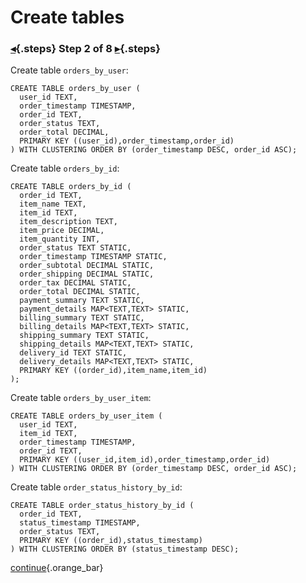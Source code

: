<div class="top">

# Create tables
### [◂](command:katapod.loadPage?step1){.steps} Step 2 of 8 [▸](command:katapod.loadPage?step3){.steps}
</div>

Create table `orders_by_user`:
```
CREATE TABLE orders_by_user (
  user_id TEXT,
  order_timestamp TIMESTAMP,
  order_id TEXT,
  order_status TEXT,
  order_total DECIMAL,
  PRIMARY KEY ((user_id),order_timestamp,order_id)
) WITH CLUSTERING ORDER BY (order_timestamp DESC, order_id ASC);
```

Create table `orders_by_id`:
```
CREATE TABLE orders_by_id (
  order_id TEXT,
  item_name TEXT,
  item_id TEXT,
  item_description TEXT,
  item_price DECIMAL,
  item_quantity INT,
  order_status TEXT STATIC,
  order_timestamp TIMESTAMP STATIC,
  order_subtotal DECIMAL STATIC,
  order_shipping DECIMAL STATIC,
  order_tax DECIMAL STATIC,
  order_total DECIMAL STATIC,
  payment_summary TEXT STATIC,
  payment_details MAP<TEXT,TEXT> STATIC,
  billing_summary TEXT STATIC,
  billing_details MAP<TEXT,TEXT> STATIC,
  shipping_summary TEXT STATIC,
  shipping_details MAP<TEXT,TEXT> STATIC,
  delivery_id TEXT STATIC,
  delivery_details MAP<TEXT,TEXT> STATIC,
  PRIMARY KEY ((order_id),item_name,item_id)
);
```

Create table `orders_by_user_item`:
```
CREATE TABLE orders_by_user_item (
  user_id TEXT,
  item_id TEXT,
  order_timestamp TIMESTAMP,
  order_id TEXT,
  PRIMARY KEY ((user_id,item_id),order_timestamp,order_id)
) WITH CLUSTERING ORDER BY (order_timestamp DESC, order_id ASC);
```

Create table `order_status_history_by_id`:
```
CREATE TABLE order_status_history_by_id (
  order_id TEXT,
  status_timestamp TIMESTAMP,
  order_status TEXT,
  PRIMARY KEY ((order_id),status_timestamp)
) WITH CLUSTERING ORDER BY (status_timestamp DESC);
```

[continue](command:katapod.loadPage?step3){.orange_bar}